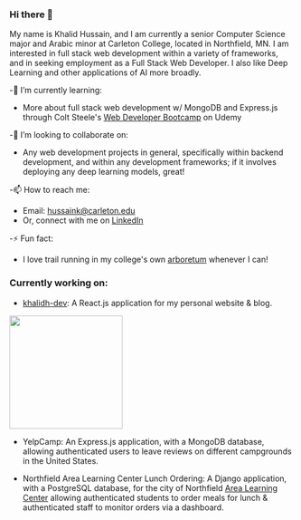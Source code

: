### Hi there 👋

My name is Khalid Hussain, and I am currently a senior Computer Science major and Arabic minor at Carleton College, located in Northfield, MN.  I am interested in full stack web development within a variety of frameworks, and in seeking employment as a Full Stack Web Developer. I also like Deep Learning and other applications of AI more broadly.

-🌱 I’m currently learning:
  - More about full stack web development w/ MongoDB and Express.js through Colt Steele's [Web Developer Bootcamp](https://www.udemy.com/course/the-web-developer-bootcamp/) on Udemy

-👯 I’m looking to collaborate on:
  - Any web development projects in general, specifically within backend development, and within any development frameworks; if it involves deploying any deep learning models, great!

-📫 How to reach me:
  - Email: hussaink@carleton.edu
  - Or, connect with me on [LinkedIn](https://www.linkedin.com/in/khalid-hussain-029970176/)

-⚡ Fun fact:
  - I love trail running in my college's own [arboretum](https://www.google.com/search?q=carleton+college+arboretum&tbm=isch&sxsrf=APq-WBvcHbGkFm_Pqfq3O7WFtYhn9gb-iQ%3A1647842034447&source=hp&biw=1280&bih=560&ei=8hI4YsTXF8KhptQP-cqTqAU&iflsig=AHkkrS4AAAAAYjghAgLYfzOTgNuuPR_IhDRJK4Ue3Lul&oq=carleton+college+arbore&gs_lcp=CgNpbWcQAxgAMgUIABCABDIECAAQGDoHCCMQ7wMQJzoICAAQgAQQsQM6CAgAELEDEIMBOgsIABCABBCxAxCDAToGCAAQCBAeUABYhBdg0B1oAHAAeACAAZABiAG4EJIBBDIwLjOYAQCgAQGqAQtnd3Mtd2l6LWltZw&sclient=img) whenever I can!

### Currently working on:
- [khalidh-dev](https://github.com/khalidh223/khalidh-dev): A React.js application for my personal website & blog.
<img src="https://user-images.githubusercontent.com/53101332/159212228-090e8bec-e727-4faf-a970-ab67f4c210a2.png" height="200px" />

- YelpCamp: An Express.js application, with a MongoDB database, allowing authenticated users to leave reviews on different campgrounds in the United States.

- Northfield Area Learning Center Lunch Ordering: A Django application, with a PostgreSQL database, for the city of Northfield [Area Learning Center](https://northfieldschools.org/schools/area-learning-center/) allowing authenticated students to order meals for lunch & authenticated staff to monitor orders via a dashboard.
